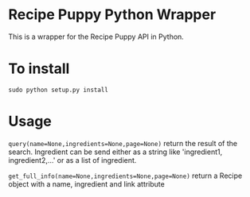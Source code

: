 Recipe Puppy Python Wrapper
===========================

This is a wrapper for the Recipe Puppy API in Python.

To install
==========

`sudo python setup.py install`

Usage
=====

`query(name=None,ingredients=None,page=None)` return the result of the search.
Ingredient can be send either as a string like 'ingredient1, ingredient2,...' or as a list of ingredient.

`get_full_info(name=None,ingredients=None,page=None)` return a Recipe object with a name, ingredient and link attribute